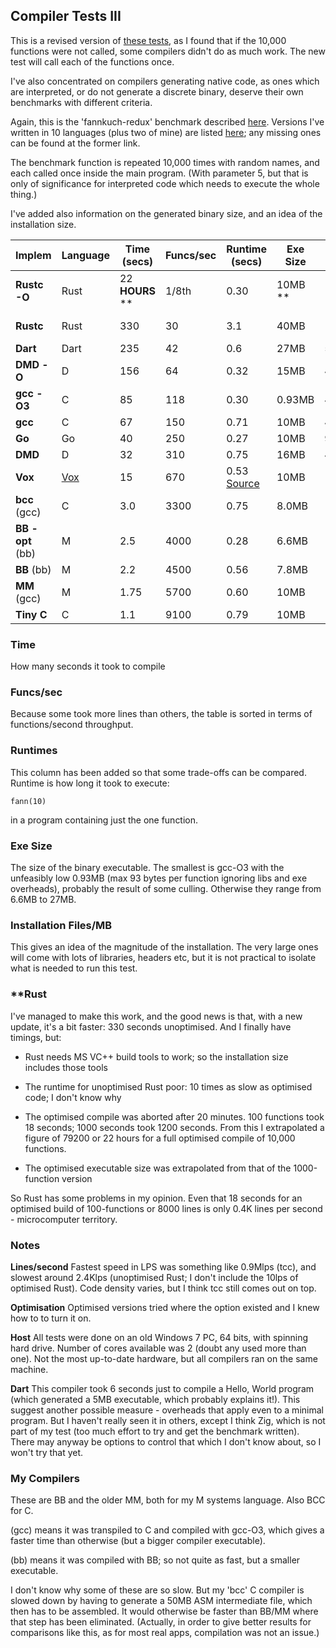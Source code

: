 ## Compiler Tests III

This is a revised version of [these tests](Compilertest2.md), as I found that if the 10,000 functions were not called, some compilers didn't do as much work. The new test will call each of the functions once.

I've also concentrated on compilers generating native code, as ones which are interpreted, or do not generate a discrete binary, deserve their own benchmarks with different criteria.

Again, this is the 'fannkuch-redux' benchmark described [here](https://benchmarksgame-team.pages.debian.net/benchmarksgame/performance/fannkuchredux.html). Versions I've written in 10 languages (plus two of mine) are listed [here](fannkuch.txt); any missing ones can be found at the former link.

The benchmark function is repeated 10,000 times with random names, and each called once inside the main program. (With parameter 5, but that is only of significance for interpreted code which needs to execute the whole thing.)

I've added also information on the generated binary size, and an idea of the installation size.

Implem | Language | Time (secs) | Funcs/sec | Runtime (secs) | Exe Size | Installation Files/MB
--- | --- | --- | --- | --- | --- | ---
**Rustc -O** | Rust  | 22 **HOURS** \*\* | 1/8th | 0.30| 10MB \*\* | 12/100MB + 14600/2800MB
**Rustc** | Rust  | 330 | 30 | 3.1 | 40MB | 12/100MB + 14600/2800MB
**Dart**          | Dart | 235| 42 | 0.6 | 27MB | 500/490MB
**DMD -O**       | D | 156 | 64 | 0.32 | 15MB | 4000/300MB 
**gcc -O3**           | C            | 85 | 118 | 0.30 | 0.93MB | 4800/550MB
**gcc**           | C            | 67 | 150 | 0.71 | 10MB | 4800/550MB
**Go**            | Go | 40 | 250 | 0.27 | 10MB | 9200/350MB
**DMD**           | D | 32 | 310 | 0.75 | 16MB | 4000/300MB
**Vox**           | [Vox](https://github.com/MrSmith33/vox) | 15 | 670 | 0.53 [Source](https://gist.github.com/MrSmith33/ac14e66a83b9d047793adede464ca1ef#file-fannkuch-vx) | 10MB | 1/2.4MB
**bcc** (gcc)     | C        | 3.0 | 3300 | 0.75 | 8.0MB | 1/0.7MB
**BB -opt** (bb)   | M        | 2.5 | 4000 | 0.28 | 6.6MB | 1/0.6MB
**BB** (bb)       | M        | 2.2 | 4500 | 0.56 | 7.8MB | 1/0.6MB
**MM** (gcc)      | M        | 1.75 | 5700 | 0.60 | 10MB | 1/0.8MB
**Tiny C**        | C        | 1.1 | 9100 | 0.79 | 10MB | 120/1.8MB

### Time

How many seconds it took to compile

### Funcs/sec

Because some took more lines than others, the table is sorted in terms of functions/second throughput.

### Runtimes

This column has been added so that some trade-offs can be compared. Runtime is how long it took to execute:

    fann(10)
    
in a program containing just the one function.

### Exe Size

The size of the binary executable. The smallest is gcc-O3 with the unfeasibly low 0.93MB (max 93 bytes per function ignoring libs and exe overheads), probably the result of some culling. Otherwise they range from 6.6MB to 27MB.

### Installation Files/MB

This gives an idea of the magnitude of the installation. The very large ones will come with lots of libraries, headers etc, but it is not practical to isolate what is needed to run this test.

### \*\*Rust

I've managed to make this work, and the good news is that, with a new update, it's a bit faster: 330 seconds unoptimised. And I finally have timings, but:

* Rust needs MS VC++ build tools to work; so the installation size includes those tools

* The runtime for unoptimised Rust poor: 10 times as slow as optimised code; I don't know why

* The optimised compile was aborted after 20 minutes. 100 functions took 18 seconds; 1000 seconds took 1200 seconds. From this I extrapolated a figure of 79200 or 22 hours for a full optimised compile of 10,000 functions.

* The optimised executable size was extrapolated from that of the 1000-function version

So Rust has some problems in my opinion. Even that 18 seconds for an optimised build of 100-functions or 8000 lines is only 0.4K lines per second - microcomputer territory.

### Notes

**Lines/second** Fastest speed in LPS was something like 0.9Mlps (tcc), and slowest around 2.4Klps (unoptimised Rust; I don't include the 10lps of optimised Rust). Code density varies, but I think tcc still comes out on top.

**Optimisation** Optimised versions tried where the option existed and I knew how to to turn it on.

**Host** All tests were done on an old Windows 7 PC, 64 bits, with spinning hard drive. Number of cores available was 2 (doubt any used more than one). Not the most up-to-date hardware, but all compilers ran on the same machine.

**Dart** This compiler took 6 seconds just to compile a Hello, World program (which generated a 5MB executable, which probably explains it!). This suggest another possible measure - overheads that apply even to a minimal program. But I haven't really seen it in others, except I think Zig, which is not part of my test (too much effort to try and get the benchmark written). There may anyway be options to control that which I don't know about, so I won't try that yet.


### My Compilers

These are BB and the older MM, both for my M systems language. Also BCC for C.

(gcc) means it was transpiled to C and compiled with gcc-O3, which gives a faster time than otherwise (but a bigger compiler executable).

(bb) means it was compiled with BB; so not quite as fast, but a smaller executable.

I don't know why some of these are so slow. But my 'bcc' C compiler is slowed down by having to generate a 50MB ASM intermediate file, which then has to be assembled. It would otherwise be faster than BB/MM where that step has been eliminated. (Actually, in order to give better results for comparisons like this, as for most real apps, compilation was not an issue.)


